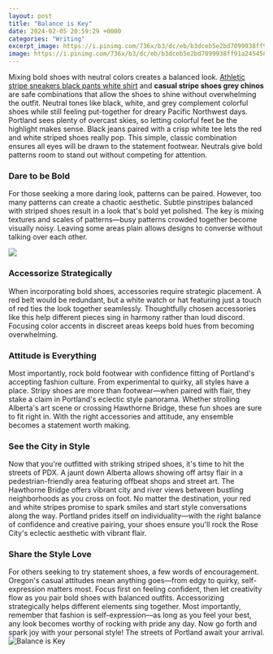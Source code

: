 ```yaml
---
layout: post
title: "Balance is Key"
date: 2024-02-05 20:59:29 +0000
categories: "Writing"
excerpt_image: https://i.pinimg.com/736x/b3/dc/eb/b3dceb5e2bd7099938ff91a2454584b0.jpg
image: https://i.pinimg.com/736x/b3/dc/eb/b3dceb5e2bd7099938ff91a2454584b0.jpg
---
```


Mixing bold shoes with neutral colors creates a balanced look. [Athletic stripe sneakers black pants white shirt](https://yt.io.vn/collection/abalos) and **casual stripe shoes grey chinos** are safe combinations that allow the shoes to shine without overwhelming the outfit. Neutral tones like black, white, and grey complement colorful shoes while still feeling put-together for dreary Pacific Northwest days.
Portland sees plenty of overcast skies, so letting colorful feet be the highlight makes sense. Black jeans paired with a crisp white tee lets the red and white striped shoes really pop. This simple, classic combination ensures all eyes will be drawn to the statement footwear. Neutrals give bold patterns room to stand out without competing for attention.
### Dare to be Bold 
For those seeking a more daring look, patterns can be paired. However, too many patterns can create a chaotic aesthetic. Subtle pinstripes balanced with striped shoes result in a look that's bold yet polished. The key is mixing textures and scales of patterns—busy patterns crowded together become visually noisy. Leaving some areas plain allows designs to converse without talking over each other.

![](https://i.pinimg.com/originals/c7/94/f7/c794f7af0ecd702b1b58b08c6d6992ee.jpg)
### Accessorize Strategically
When incorporating bold shoes, accessories require strategic placement. A red belt would be redundant, but a white watch or hat featuring just a touch of red ties the look together seamlessly. Thoughtfully chosen accessories like this help different pieces sing in harmony rather than loud discord. Focusing color accents in discreet areas keeps bold hues from becoming overwhelming.
### Attitude is Everything
Most importantly, rock bold footwear with confidence fitting of Portland's accepting fashion culture. From experimental to quirky, all styles have a place. Stripy shoes are more than footwear—when paired with flair, they stake a claim in Portland's eclectic style panorama. Whether strolling Alberta's art scene or crossing Hawthorne Bridge, these fun shoes are sure to fit right in. With the right accessories and attitude, any ensemble becomes a statement worth making.
### See the City in Style 
Now that you're outfitted with striking striped shoes, it's time to hit the streets of PDX. A jaunt down Alberta allows showing off artsy flair in a pedestrian-friendly area featuring offbeat shops and street art. The Hawthorne Bridge offers vibrant city and river views between bustling neighborhoods as you cross on foot. No matter the destination, your red and white stripes promise to spark smiles and start style conversations along the way. Portland prides itself on individuality—with the right balance of confidence and creative pairing, your shoes ensure you'll rock the Rose City's eclectic aesthetic with vibrant flair.
### Share the Style Love
For others seeking to try statement shoes, a few words of encouragement. Oregon's casual attitudes mean anything goes—from edgy to quirky, self-expression matters most. Focus first on feeling confident, then let creativity flow as you pair bold shoes with balanced outfits. Accessorizing strategically helps different elements sing together. Most importantly, remember that fashion is self-expression—as long as you feel your best, any look becomes worthy of rocking with pride any day. Now go forth and spark joy with your personal style! The streets of Portland await your arrival.
![Balance is Key](https://i.pinimg.com/736x/b3/dc/eb/b3dceb5e2bd7099938ff91a2454584b0.jpg)